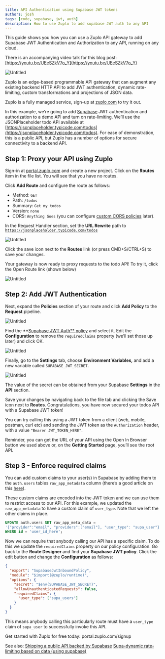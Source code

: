 ```yaml
---
title: API Authentication using Supabase JWT tokens
authors: josh
tags: [code, supabase, jwt, auth]
description: How to use Zuplo to add supabase JWT auth to any API
---
```


This guide shows you how you can use a Zuplo API gateway to add Supabase JWT Authentication and Authorization to any API, running on any cloud.

There is an accompanying video talk for this blog post: [https://youtu.be/UEeSZkV7o_Y](https://youtu.be/UEeSZkV7o_Y)

![Untitled](arch.png)

Zuplo is an edge-based programmable API gateway that can augment any existing backend HTTP API to add JWT authentication, dynamic rate-limiting, custom transformations and projections of JSON data.

Zuplo is a fully managed service, sign-up at [zuplo.com](http://zuplo.com) to try it out.

In this example, we’re going to add [Supabase](https://supabase.com/) JWT authentication and authorization to a demo API and turn on rate-limiting. We’ll use the JSONPlaceholder todo API available at [https://jsonplaceholder.typicode.com/todos](https://jsonplaceholder.typicode.com/todos). For ease of demonstration, this is a public API, but Zuplo has a number of options for secure connectivity to a backend API.

## Step 1: Proxy your API using Zuplo

Sign-in at [portal.zuplo.com](http://portal.zuplo.com) and create a new project. Click on the **Routes** item in the file list. You will see that you have no routes.

Click **Add Route** and configure the route as follows:

- Method: `GET`
- Path: `/todos`
- Summary: `Get my todos`
- Version: `none`
- CORS: `Anything Goes` (you can configure [custom CORS policies](https://zuplo.com/docs/guides/custom-cors-policy) later).

In the Request Handler section, set the **URL Rewrite** path to [`https://jsonplaceholder.typicode.com/todos`](https://jsonplaceholder.typicode.com/todos)

![Untitled](request-handler.png)

Click the save icon next to the **Routes** link (or press CMD+S/CTRL+S) to save your changes.

Your gateway is now ready to proxy requests to the todo API! To try it, click the Open Route link (shown below)

![Untitled](open-in-browser.png)

## Step 2: Add JWT Authentication

Next, expand the **Policies** section of your route and click **Add Policy** to the **Request** pipeline.

![Untitled](add-policy.png)

Find the **[Supabase JWT Auth** policy](https://zuplo.com/docs/policies/supabase-jwt-auth-inbound) and select it. Edit the **Configuration** to remove the `requiredClaims` property (we’ll set those up later) and click OK.

![Untitled](policy-config.png)

Finally, go to the **Settings** tab, choose **Environment Variables,** and add a new variable called `SUPABASE_JWT_SECRET`.

![Untitled](env-vars.png)

The value of the secret can be obtained from your Supabase **Settings** in the **API** section.

Save your changes by navigating back to the file tab and clicking the Save icon next to **Routes**. Congratulations, you have now secured your todos API with a Supabase JWT token!

You can try calling this using a JWT token from a client (web, mobile, postman, curl etc) and sending the JWT token as the `Authorization` header, with a value `"Bearer JWT_TOKEN_HERE"`.

Reminder, you can get the URL of your API using the Open In Browser button we used above or, on the **Getting Started** page, you’ll see the root API.

## Step 3 - Enforce required claims

You can add custom claims to your user(s) in Supabase by adding them to the `auth.users` tables `raw_app_metadata` column (there’s a good article on this [here](https://dev.to/supabase/supabase-custom-claims-34l2)).

These custom claims are encoded into the JWT token and we can use them to restrict access to our API. For this example, we updated the `raw_app_metadata` to have a custom claim of `user_type`. Note that we left the other claims in place.

```sql
UPDATE auth.users SET raw_app_meta_data =
'{"provider":"email", "providers":["email"], "user_type": "supa_user"}'
WHERE id = 'user_id_here';
```

Now we can require that anybody calling our API has a specific claim. To do this we update the `requiredClaims` property on our policy configuration. Go back to the **Route Designer** and find your **Supabase JWT policy**. Click the edit button and change the **Configuration** as follows:

```json
{
  "export": "SupabaseJwtInboundPolicy",
  "module": "$import(@zuplo/runtime)",
  "options": {
    "secret": "$env(SUPABASE_JWT_SECRET)",
    "allowUnauthenticatedRequests": false,
    "requiredClaims": {
      "user_type": ["supa_users"]
    }
  }
}
```

This means anybody calling this particularly route must have a `user_type` claim of `supa_user` to successfully invoke this API.

Get started with Zuplo for free today: portal.zuplo.com/signup

See also:
[Shipping a public API backed by Supabase](https://zuplo.com/blog/2022/11/18/shipping-a-public-api-backed-by-supabase)
[Supa-dynamic rate-limiting based on data (using supabase)](https://zuplo.com/blog/2022/12/05/supa-dynamic-rate-limiting-based-on-data)

